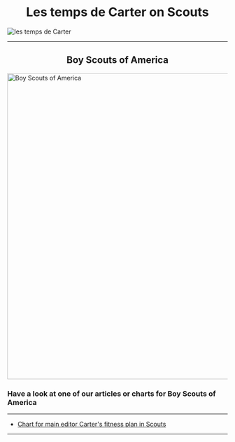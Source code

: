 <h1>Les temps de Carter on Scouts</h1>
<img src="https://github.com/LeCarterTimes/LeCarterTimes.github.io/assets/149635328/7b91fa1d-1296-44d6-b7f4-f6cb2957cb00" alt="les temps de Carter"/>
<hr>

<h2>Boy Scouts of America</h2>

<img src="https://upload.wikimedia.org/wikipedia/en/thumb/e/e5/Boy_Scouts_of_America_corporate_trademark.svg/220px-Boy_Scouts_of_America_corporate_trademark.svg.png" alt="Boy Scouts of America" height="700" width="900"/>
 <h3>Have a look at one of our articles or charts for Boy Scouts of America</h3>

<hr>

- [Chart for main editor Carter's fitness plan in Scouts](https://lecartertimes.github.io/Ar:Ips:preface.html)

<hr>

<style>

h2 {

text-align: center;

}
 h1 {

text-align: center;

}
</style>
